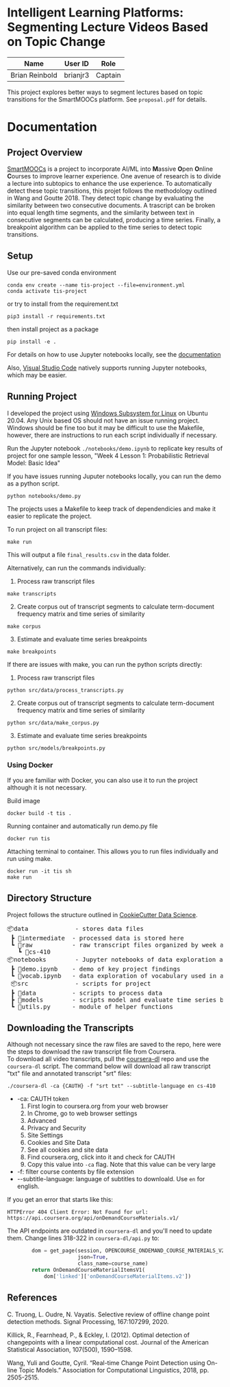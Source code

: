 # Intelligent Learning Platforms: Segmenting Lecture Videos Based on Topic Change

| **Name**              | **User ID**     | **Role**       |
|-----------------------|-----------------|----------------|
|     Brian Reinbold    |     brianjr3    |     Captain    |


This project explores better ways to segment lectures based on topic transitions for the SmartMOOCs platform. See `proposal.pdf` for details.

# Documentation

## Project Overview
[SmartMOOCs](https://smartmoocs.web.illinois.edu/
) is a project to incorporate AI/ML into **M**assive **O**pen **O**nline **C**ourses to improve learner experience. One avenue of research is to divide a lecture into subtopics to enhance the use experience. To automatically detect these topic transitions, this projet follows the methodology outlined in Wang and Goutte 2018. They detect topic change by evaluating the similarity between two consecutive documents. A trascript can be broken into equal length time segments, and the similarity between text in consecutive segments can be calculated, producing a time series. Finally, a breakpoint algorithm can be applied to the time series to detect topic transitions. 



## Setup
Use our pre-saved conda environment

```
conda env create --name tis-project --file=environment.yml
conda activate tis-project
```

or try to install from the requirement.txt

```
pip3 install -r requirements.txt
```

then install project as a package

```
pip install -e .
```
For details on how to use Jupyter notebooks locally, see the [documentation](https://jupyter-notebook-beginner-guide.readthedocs.io/en/latest/what_is_jupyter.html)

Also, [Visual Studio Code](https://code.visualstudio.com/docs/datascience/jupyter-notebooks) natively supports running Jupyter notebooks, which may be easier.



## Running Project
I developed the project using [Windows Subsystem for Linux](https://learn.microsoft.com/en-us/windows/wsl/install) on Ubuntu 20.04. Any Unix based OS should not have an issue running project. Windows should be fine too but it may be difficult to use the Makefile, however, there are instructions to run each script individually if necessary.    

Run the Jupyter notebook `./notebooks/demo.ipynb` to replicate key results of project for one sample lesson, "Week 4 Lesson 1: Probabilistic Retrieval Model: Basic Idea"     

If you have issues running Juputer notebooks locally, you can run the demo as a python script.
```
python notebooks/demo.py
```


The projects uses a Makefile to keep track of dependendicies and make it easier to replicate the project.  

To run project on all transcript files:
```
make run
```
This will output a file `final_results.csv` in the data folder.

Alternatively, can run the commands individually:

1. Process raw transcript files
```
make transcripts
```
2. Create corpus out of transcript segments to calculate term-document frequency matrix and time series of similarity
```
make corpus
```
3. Estimate and evaluate time series breakpoints
```
make breakpoints
```

If there are issues with make, you can run the python scripts directly:
1. Process raw transcript files
```
python src/data/process_transcripts.py
```
2. Create corpus out of transcript segments to calculate term-document frequency matrix and time series of similarity
```
python src/data/make_corpus.py
```
3. Estimate and evaluate time series breakpoints
```
python src/models/breakpoints.py
```


### Using Docker
If you are familiar with Docker, you can also use it to run the project although it is not necessary.

Build image
```
docker build -t tis .
```

Running container and automatically run demo.py file
```
docker run tis
```

Attaching terminal to container. This allows you to run files individually and run using make.
```
docker run -it tis sh
make run
```

## Directory Structure
Project follows the structure outlined in [CookieCutter Data Science](https://drivendata.github.io/cookiecutter-data-science/).    
<pre>
📦data             - stores data files   
 ┣ 📂intermediate  - processed data is stored here   
 ┗ 📂raw           - raw transcript files organized by week and lesson   
   ┗ 📂cs-410   
📦notebooks        - Jupyter notebooks of data exploration and analysis   
 ┣ 📜demo.ipynb    - demo of key project findings   
 ┗ 📜vocab.ipynb   - data exploration of vocabulary used in all TIS    lectures   
 📦src             - scripts for project    
 ┣ 📂data          - scripts to process data   
 ┣ 📂models        - scripts model and evaluate time series breakpoints   
 ┗ 📜utils.py      - module of helper functions    
</pre>



## Downloading the Transcripts
Although not necessary since the raw files are saved to the repo, here were the steps to download the raw transcript file from Coursera.   
To download all video transcripts, pull the [coursera-dl](https://github.com/coursera-dl/coursera-dl) repo and use the `coursera-dl` script. The command below will download all raw transcript "txt" file and annotated transcript "srt" files:

```
./coursera-dl -ca {CAUTH} -f "srt txt" --subtitle-language en cs-410
```
- -ca: CAUTH token   
    1. First login to coursera.org from your web browser
    1. In Chrome, go to web browser settings
    1. Advanced
    1. Privacy and Security
    1. Site Settings
    1. Cookies and Site Data
    1. See all cookies and site data
    1. Find coursera.org, click into it and check for CAUTH
    1. Copy this value into `-ca` flag. Note that this value can be very large
- -f: filter course contents by file extension
- --subtitle-language: language of subtitles to downloald. Use `en` for english.    


If you get an error that starts like this:
```
HTTPError 404 Client Error: Not Found for url: https://api.coursera.org/api/onDemandCourseMaterials.v1/
```
The API endpoints are outdated in `coursera-dl` and you'll need to update them. Change lines 318-322 in `coursera-dl/api.py` to:
```python
        dom = get_page(session, OPENCOURSE_ONDEMAND_COURSE_MATERIALS_V2,
                       json=True,
                       class_name=course_name)
        return OnDemandCourseMaterialItemsV1(
            dom['linked']['onDemandCourseMaterialItems.v2'])
```

## References
C. Truong, L. Oudre, N. Vayatis. Selective review of offline change 
point detection methods. Signal Processing, 167:107299, 2020.   

Killick, R., Fearnhead, P., & Eckley, I. (2012). Optimal detection of 
changepoints with a linear computational cost. Journal of the 
American Statistical Association, 107(500), 1590–1598.   

Wang, Yuli and Goutte, Cyril. “Real-time Change Point Detection 
using On-line Topic Models.” Association for Computational 
Linguistics, 2018, pp. 2505-2515.